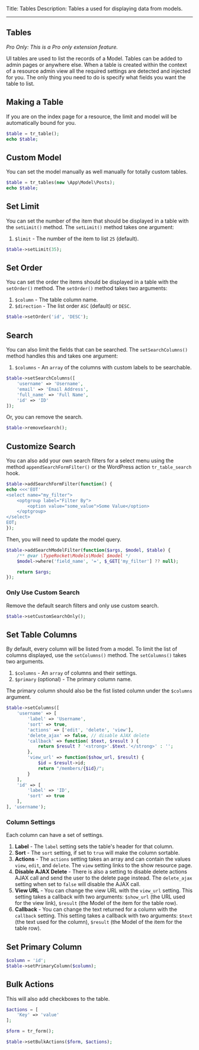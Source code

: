 Title: Tables
Description: Tables a used for displaying data from models.

---

## Tables

*Pro Only: This is a Pro only extension feature.*

UI tables are used to list the records of a Model. Tables can be added to admin pages or anywhere else. When a table is created within the context of a resource admin view all the required settings are detected and injected for you. The only thing you need to do is specify what fields you want the table to list.

## Making a Table

If you are on the index page for a resource, the limit and model will be automatically bound for you.

```php
$table = tr_table();
echo $table;
```

## Custom Model

You can set the model manually as well manually for totally custom tables.

```php
$table = tr_tables(new \App\Model\Posts);
echo $table;
```

## Set Limit

You can set the number of the item that should be displayed in a table with the `setLimit()` method. The `setLimit()` method takes one argument:

1. `$limit` - The number of the item to list `25` (default).

```php
$table->setLimit(35);
```

## Set Order

You can set the order the items should be displayed in a table with the `setOrder()` method. The `setOrder()` method takes two arguments:

1. `$column` - The table column name.
2. `$direction` - The list order `ASC` (default) or `DESC`.

```php
$table->setOrder('id', 'DESC');
```

## Search

You can also limit the fields that can be searched. The `setSearchColumns()` method handles this and takes one argument:

1. `$columns` - An `array` of the columns with custom labels to be searchable.

```php
$table->setSearchColumns([
    'username' => 'Username',
    'email' => 'Email Address',
    'full_name' => 'Full Name',
    'id' => 'ID'
]);
```

Or, you can remove the search.

```php
$table->removeSearch();
```

## Customize Search

You can also add your own search filters for a select menu using the method `appendSearchFormFilter()` or the WordPress action `tr_table_search` hook.

```php
$table->addSearchFormFilter(function() {
echo <<<'EOT'
<select name="my_filter">  
	<optgroup label="Filter By">  
		<option value="some_value">Some Value</option>
	</optgroup>
</select>
EOT;
});
```

Then, you will need to update the model query.

```php
$table->addSearchModelFilter(function($args, $model, $table) {
    /** @var \TypeRocket\Models\Model $model */
	$model->where('field_name', '=', $_GET['my_filter'] ?? null);

	return $args;
});
```

### Only Use Custom Search

Remove the default search filters and only use custom search.

```php
$table->setCustomSearchOnly();
```

## Set Table Columns

By default, every column will be listed from a model. To limit the list of columns displayed, use the `setColumns()` method. The `setColumns()` takes two arguments.

1. `$columns` - An `array` of columns and their settings.
2. `$primary` (optional) - The primary column name.

The primary column should also be the fist listed column under the `$columns` argument. 

```php
$table->setColumns([
    'username' => [
        'label' => 'Username',
        'sort' => true,
        'actions' => ['edit', 'delete', 'view'],
        'delete_ajax' => false, // disable AJAX delete
        'callback' => function( $text, $result ) {
            return $result ? '<strong>'.$text.'</strong>' : '';
        },
        'view_url' => function($show_url, $result) {
            $id = $result->id;
            return "/members/{$id}/";
        }
    ],
    'id' => [
        'label' => 'ID',
        'sort' => true
    ],
], 'username');
```

### Column Settings

Each column can have a set of settings.

 1. **Label** - The `label` setting sets the table's header for that column.
 2. **Sort** - The `sort` setting, if set to `true` will make the column sortable.
 3. **Actions** - The `actions` setting takes an array and can contain the values `view`, `edit`, and `delete`. The `view` setting links to the show resource page.
 4. **Disable AJAX Delete** - There is also a setting to disable delete actions AJAX call and send the user to the delete page instead. The `delete_ajax` setting when set to `false` will disable the AJAX call.
 5. **View URL** -  You can change the view URL with the `view_url` setting. This setting takes a callback with two arguments:  `$show_url` (the URL used for the view link),  `$result`  (the Model of the item for the table row).
 6. **Callback** - You can change the text returned for a column with the `callback` setting. This setting takes a callback with two arguments: `$text`  (the text used for the column), `$result`  (the Model of the item for the table row).

## Set Primary Column

```php
$column = 'id';
$table->setPrimaryColumn($column);
```

## Bulk Actions

This will also add checkboxes to the table.

```php
$actions = [
	'Key' => 'value'
];

$form = tr_form();

$table->setBulkActions($form, $actions);
```